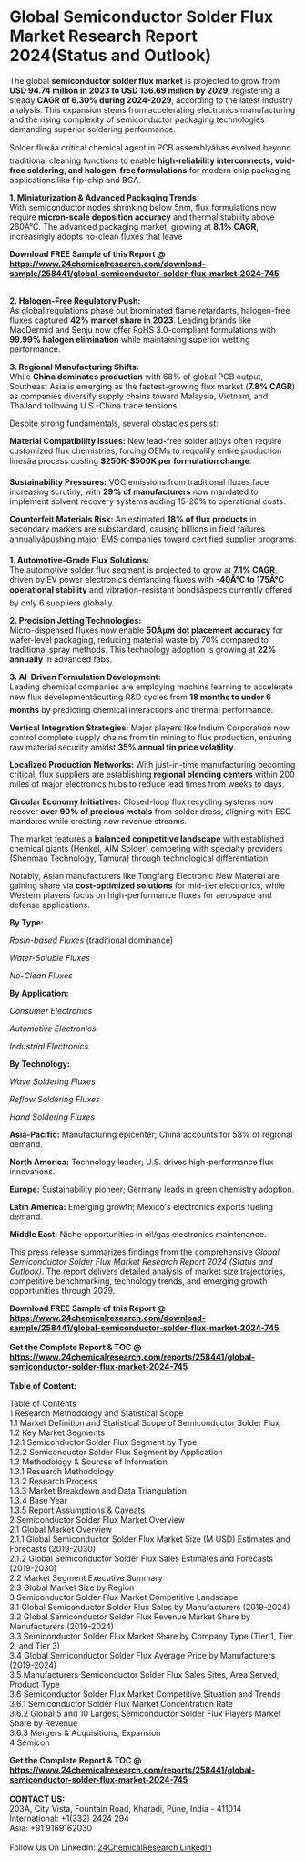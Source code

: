 <h1>Global Semiconductor Solder Flux Market Research Report 2024(Status and Outlook)</h1><p>The global <strong>semiconductor solder flux market</strong> is projected to grow from <strong>USD 94.74 million in 2023 to USD 136.69 million by 2029</strong>, registering a steady <strong>CAGR of 6.30% during 2024-2029</strong>, according to the latest industry analysis. This expansion stems from accelerating electronics manufacturing and the rising complexity of semiconductor packaging technologies demanding superior soldering performance.</p><p>Solder fluxâa critical chemical agent in PCB assemblyâhas evolved beyond traditional cleaning functions to enable <strong>high-reliability interconnects, void-free soldering, and halogen-free formulations</strong> for modern chip packaging applications like flip-chip and BGA.</p><p><strong>1. Miniaturization &amp; Advanced Packaging Trends:</strong><br>
With semiconductor nodes shrinking below 5nm, flux formulations now require <strong>micron-scale deposition accuracy</strong> and thermal stability above 260Â°C. The advanced packaging market, growing at <strong>8.1% CAGR</strong>, increasingly adopts no-clean fluxes that leave 

</p><div><b>Download FREE Sample of this Report @ 
            <a href="https://www.24chemicalresearch.com/download-sample/258441/global-semiconductor-solder-flux-market-2024-745">
            https://www.24chemicalresearch.com/download-sample/258441/global-semiconductor-solder-flux-market-2024-745</a></b></div><br><p><strong>2. Halogen-Free Regulatory Push:</strong><br>
As global regulations phase out brominated flame retardants, halogen-free fluxes captured <strong>42% market share in 2023</strong>. Leading brands like MacDermid and Senju now offer RoHS 3.0-compliant formulations with <strong>99.99% halogen elimination</strong> while maintaining superior wetting performance.</p><p><strong>3. Regional Manufacturing Shifts:</strong><br>
While <strong>China dominates production</strong> with 68% of global PCB output, Southeast Asia is emerging as the fastest-growing flux market (<strong>7.8% CAGR</strong>) as companies diversify supply chains toward Malaysia, Vietnam, and Thailand following U.S.-China trade tensions.</p><p>Despite strong fundamentals, several obstacles persist:</p><p><strong>Material Compatibility Issues:</strong> New lead-free solder alloys often require customized flux chemistries, forcing OEMs to requalify entire production linesâa process costing <strong>$250K-$500K per formulation change</strong>.</p><p><strong>Sustainability Pressures:</strong> VOC emissions from traditional fluxes face increasing scrutiny, with <strong>29% of manufacturers</strong> now mandated to implement solvent recovery systems adding 15-20% to operational costs.</p><p><strong>Counterfeit Materials Risk:</strong> An estimated <strong>18% of flux products</strong> in secondary markets are substandard, causing billions in field failures annuallyâpushing major EMS companies toward certified supplier programs.</p><p><strong>1. Automotive-Grade Flux Solutions:</strong><br>
The automotive solder flux segment is projected to grow at <strong>7.1% CAGR</strong>, driven by EV power electronics demanding fluxes with <strong>-40Â°C to 175Â°C operational stability</strong> and vibration-resistant bondsâspecs currently offered by only 6 suppliers globally.</p><p><strong>2. Precision Jetting Technologies:</strong><br>
Micro-dispensed fluxes now enable <strong>50Âµm dot placement accuracy</strong> for wafer-level packaging, reducing material waste by 70% compared to traditional spray methods. This technology adoption is growing at <strong>22% annually</strong> in advanced fabs.</p><p><strong>3. AI-Driven Formulation Development:</strong><br>
Leading chemical companies are employing machine learning to accelerate new flux developmentâcutting R&amp;D cycles from <strong>18 months to under 6 months</strong> by predicting chemical interactions and thermal performance.</p><p><strong>Vertical Integration Strategies:</strong> Major players like Indium Corporation now control complete supply chains from tin mining to flux production, ensuring raw material security amidst <strong>35% annual tin price volatility</strong>.</p><p><strong>Localized Production Networks:</strong> With just-in-time manufacturing becoming critical, flux suppliers are establishing <strong>regional blending centers</strong> within 200 miles of major electronics hubs to reduce lead times from weeks to days.</p><p><strong>Circular Economy Initiatives:</strong> Closed-loop flux recycling systems now recover <strong>over 90% of precious metals</strong> from solder dross, aligning with ESG mandates while creating new revenue streams.</p><p>The market features a <strong>balanced competitive landscape</strong> with established chemical giants (Henkel, AIM Solder) competing with specialty providers (Shenmao Technology, Tamura) through technological differentiation.</p><p>Notably, Asian manufacturers like Tongfang Electronic New Material are gaining share via <strong>cost-optimized solutions</strong> for mid-tier electronics, while Western players focus on high-performance fluxes for aerospace and defense applications.</p><p><strong>By Type:</strong></p><p><em>Rosin-based Fluxes</em> (traditional dominance)</p><p><em>Water-Soluble Fluxes</em></p><p><em>No-Clean Fluxes</em></p><p><strong>By Application:</strong></p><p><em>Consumer Electronics</em></p><p><em>Automotive Electronics</em></p><p><em>Industrial Electronics</em></p><p><strong>By Technology:</strong></p><p><em>Wave Soldering Fluxes</em></p><p><em>Reflow Soldering Fluxes</em></p><p><em>Hand Soldering Fluxes</em></p><p><strong>Asia-Pacific:</strong> Manufacturing epicenter; China accounts for 58% of regional demand.</p><p><strong>North America:</strong> Technology leader; U.S. drives high-performance flux innovations.</p><p><strong>Europe:</strong> Sustainability pioneer; Germany leads in green chemistry adoption.</p><p><strong>Latin America:</strong> Emerging growth; Mexico's electronics exports fueling demand.</p><p><strong>Middle East:</strong> Niche opportunities in oil/gas electronics maintenance.</p><p>This press release summarizes findings from the comprehensive <em>Global Semiconductor Solder Flux Market Research Report 2024 (Status and Outlook)</em>. The report delivers detailed analysis of market size trajectories, competitive benchmarking, technology trends, and emerging growth opportunities through 2029.</p><div><b>Download FREE Sample of this Report @ 
            <a href="https://www.24chemicalresearch.com/download-sample/258441/global-semiconductor-solder-flux-market-2024-745">
            https://www.24chemicalresearch.com/download-sample/258441/global-semiconductor-solder-flux-market-2024-745</a></b></div><br><div><b>Get the Complete Report & TOC @ 
            <a href="https://www.24chemicalresearch.com/reports/258441/global-semiconductor-solder-flux-market-2024-745">
            https://www.24chemicalresearch.com/reports/258441/global-semiconductor-solder-flux-market-2024-745</a></b></div><br>
            <b>Table of Content:</b><p>Table of Contents<br />
1 Research Methodology and Statistical Scope<br />
1.1 Market Definition and Statistical Scope of Semiconductor Solder Flux<br />
1.2 Key Market Segments<br />
1.2.1 Semiconductor Solder Flux Segment by Type<br />
1.2.2 Semiconductor Solder Flux Segment by Application<br />
1.3 Methodology & Sources of Information<br />
1.3.1 Research Methodology<br />
1.3.2 Research Process<br />
1.3.3 Market Breakdown and Data Triangulation<br />
1.3.4 Base Year<br />
1.3.5 Report Assumptions & Caveats<br />
2 Semiconductor Solder Flux Market Overview<br />
2.1 Global Market Overview<br />
2.1.1 Global Semiconductor Solder Flux Market Size (M USD) Estimates and Forecasts (2019-2030)<br />
2.1.2 Global Semiconductor Solder Flux Sales Estimates and Forecasts (2019-2030)<br />
2.2 Market Segment Executive Summary<br />
2.3 Global Market Size by Region<br />
3 Semiconductor Solder Flux Market Competitive Landscape<br />
3.1 Global Semiconductor Solder Flux Sales by Manufacturers (2019-2024)<br />
3.2 Global Semiconductor Solder Flux Revenue Market Share by Manufacturers (2019-2024)<br />
3.3 Semiconductor Solder Flux Market Share by Company Type (Tier 1, Tier 2, and Tier 3)<br />
3.4 Global Semiconductor Solder Flux Average Price by Manufacturers (2019-2024)<br />
3.5 Manufacturers Semiconductor Solder Flux Sales Sites, Area Served, Product Type<br />
3.6 Semiconductor Solder Flux Market Competitive Situation and Trends<br />
3.6.1 Semiconductor Solder Flux Market Concentration Rate<br />
3.6.2 Global 5 and 10 Largest Semiconductor Solder Flux Players Market Share by Revenue<br />
3.6.3 Mergers & Acquisitions, Expansion<br />
4 Semicon</p><div><b>Get the Complete Report & TOC @ 
            <a href="https://www.24chemicalresearch.com/reports/258441/global-semiconductor-solder-flux-market-2024-745">
            https://www.24chemicalresearch.com/reports/258441/global-semiconductor-solder-flux-market-2024-745</a></b></div><br><b>CONTACT US:</b><br>
            203A, City Vista, Fountain Road, Kharadi, Pune, India - 411014<br>
            International: +1(332) 2424 294<br>
            Asia: +91 9169162030 <br><br>
            Follow Us On LinkedIn: <a href="https://www.linkedin.com/company/24chemicalresearch/">24ChemicalResearch LinkedIn</a>